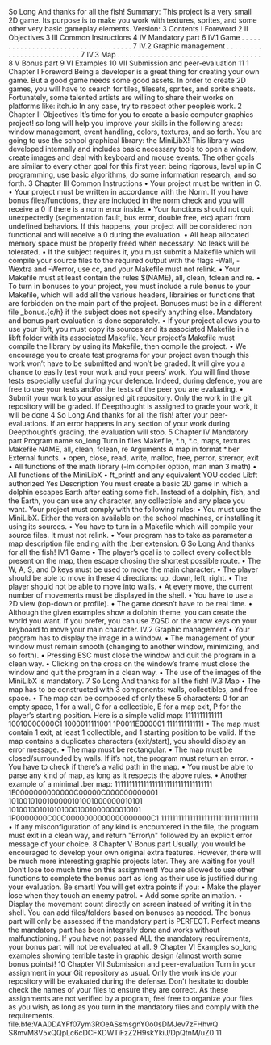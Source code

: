 So Long
And thanks for all the fish!
Summary:
This project is a very small 2D game.
Its purpose is to make you work with textures, sprites,
and some other very basic gameplay elements.
Version: 3
Contents
I Foreword 2
II Objectives 3
III Common Instructions 4
IV Mandatory part 6
IV.1 Game . . . . . . . . . . . . . . . . . . . . . . . . . . . . . . . . . . . . 7
IV.2 Graphic management . . . . . . . . . . . . . . . . . . . . . . . . . . . 7
IV.3 Map . . . . . . . . . . . . . . . . . . . . . . . . . . . . . . . . . . . . 8
V Bonus part 9
VI Examples 10
VII Submission and peer-evaluation 11
1
Chapter I
Foreword
Being a developer is a great thing for creating your own game.
But a good game needs some good assets. In order to create 2D games, you will have
to search for tiles, tilesets, sprites, and sprite sheets.
Fortunately, some talented artists are willing to share their works on platforms like:
itch.io
In any case, try to respect other people’s work.
2
Chapter II
Objectives
It’s time for you to create a basic computer graphics project!
so long will help you improve your skills in the following areas: window management,
event handling, colors, textures, and so forth.
You are going to use the school graphical library: the MiniLibX! This library was
developed internally and includes basic necessary tools to open a window, create images
and deal with keyboard and mouse events.
The other goals are similar to every other goal for this first year: being rigorous, level
up in C programming, use basic algorithms, do some information research, and so forth.
3
Chapter III
Common Instructions
• Your project must be written in C.
• Your project must be written in accordance with the Norm. If you have bonus
files/functions, they are included in the norm check and you will receive a 0 if there
is a norm error inside.
• Your functions should not quit unexpectedly (segmentation fault, bus error, double
free, etc) apart from undefined behaviors. If this happens, your project will be
considered non functional and will receive a 0 during the evaluation.
• All heap allocated memory space must be properly freed when necessary. No leaks
will be tolerated.
• If the subject requires it, you must submit a Makefile which will compile your
source files to the required output with the flags -Wall, -Wextra and -Werror, use
cc, and your Makefile must not relink.
• Your Makefile must at least contain the rules $(NAME), all, clean, fclean and
re.
• To turn in bonuses to your project, you must include a rule bonus to your Makefile,
which will add all the various headers, librairies or functions that are forbidden on
the main part of the project. Bonuses must be in a different file _bonus.{c/h} if
the subject does not specify anything else. Mandatory and bonus part evaluation
is done separately.
• If your project allows you to use your libft, you must copy its sources and its
associated Makefile in a libft folder with its associated Makefile. Your project’s
Makefile must compile the library by using its Makefile, then compile the project.
• We encourage you to create test programs for your project even though this work
won’t have to be submitted and won’t be graded. It will give you a chance
to easily test your work and your peers’ work. You will find those tests especially
useful during your defence. Indeed, during defence, you are free to use your tests
and/or the tests of the peer you are evaluating.
• Submit your work to your assigned git repository. Only the work in the git repository will be graded. If Deepthought is assigned to grade your work, it will be done
4
So Long And thanks for all the fish!
after your peer-evaluations. If an error happens in any section of your work during
Deepthought’s grading, the evaluation will stop.
5
Chapter IV
Mandatory part
Program name so_long
Turn in files Makefile, *.h, *.c, maps, textures
Makefile NAME, all, clean, fclean, re
Arguments A map in format *.ber
External functs.
• open, close, read, write,
malloc, free, perror,
strerror, exit
• All functions of the math
library (-lm compiler option,
man man 3 math)
• All functions of the MiniLibX
• ft_printf and any equivalent
YOU coded
Libft authorized Yes
Description You must create a basic 2D game in which a dolphin
escapes Earth after eating some fish. Instead of
a dolphin, fish, and the Earth, you can use any
character, any collectible and any place you want.
Your project must comply with the following rules:
• You must use the MiniLibX. Either the version available on the school machines,
or installing it using its sources.
• You have to turn in a Makefile which will compile your source files. It must not
relink.
• Your program has to take as parameter a map description file ending with the .ber
extension.
6
So Long And thanks for all the fish!
IV.1 Game
• The player’s goal is to collect every collectible present on the map, then escape
chosing the shortest possible route.
• The W, A, S, and D keys must be used to move the main character.
• The player should be able to move in these 4 directions: up, down, left, right.
• The player should not be able to move into walls.
• At every move, the current number of movements must be displayed in the shell.
• You have to use a 2D view (top-down or profile).
• The game doesn’t have to be real time.
• Although the given examples show a dolphin theme, you can create the world you
want.
If you prefer, you can use ZQSD or the arrow keys on your keyboard to
move your main character.
IV.2 Graphic management
• Your program has to display the image in a window.
• The management of your window must remain smooth (changing to another window, minimizing, and so forth).
• Pressing ESC must close the window and quit the program in a clean way.
• Clicking on the cross on the window’s frame must close the window and quit the
program in a clean way.
• The use of the images of the MiniLibX is mandatory.
7
So Long And thanks for all the fish!
IV.3 Map
• The map has to be constructed with 3 components: walls, collectibles, and free
space.
• The map can be composed of only these 5 characters:
0 for an empty space,
1 for a wall,
C for a collectible,
E for a map exit,
P for the player’s starting position.
Here is a simple valid map:
1111111111111
10010000000C1
1000011111001
1P0011E000001
1111111111111
• The map must contain 1 exit, at least 1 collectible, and 1 starting position to
be valid.
If the map contains a duplicates characters (exit/start), you should
display an error message.
• The map must be rectangular.
• The map must be closed/surrounded by walls. If it’s not, the program must return
an error.
• You have to check if there’s a valid path in the map.
• You must be able to parse any kind of map, as long as it respects the above rules.
• Another example of a minimal .ber map:
1111111111111111111111111111111111
1E0000000000000C00000C000000000001
1010010100100000101001000000010101
1010010010101010001001000000010101
1P0000000C00C0000000000000000000C1
1111111111111111111111111111111111
• If any misconfiguration of any kind is encountered in the file, the program must
exit in a clean way, and return "Error\n" followed by an explicit error message of
your choice.
8
Chapter V
Bonus part
Usually, you would be encouraged to develop your own original extra features. However,
there will be much more interesting graphic projects later. They are waiting for you!!
Don’t lose too much time on this assignment!
You are allowed to use other functions to complete the bonus part as long as their
use is justified during your evaluation. Be smart!
You will get extra points if you:
• Make the player lose when they touch an enemy patrol.
• Add some sprite animation.
• Display the movement count directly on screen instead of writing it in the shell.
You can add files/folders based on bonuses as needed.
The bonus part will only be assessed if the mandatory part is
PERFECT. Perfect means the mandatory part has been integrally done
and works without malfunctioning. If you have not passed ALL the
mandatory requirements, your bonus part will not be evaluated at all.
9
Chapter VI
Examples
so_long examples showing terrible taste in graphic design
(almost worth some bonus points)!
10
Chapter VII
Submission and peer-evaluation
Turn in your assignment in your Git repository as usual. Only the work inside your repository will be evaluated during the defense. Don’t hesitate to double check the names of
your files to ensure they are correct.
As these assignments are not verified by a program, feel free to organize your files as
you wish, as long as you turn in the mandatory files and comply with the requirements.
file.bfe:VAA0DAYFf07ym3ROeASsmsgnY0o0sDMJev7zFHhwQ
S8mvM8V5xQQpLc6cDCFXDWTiFzZ2H9skYkiJ/DpQtnM/uZ0
11